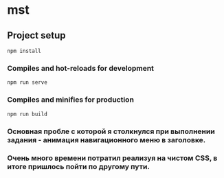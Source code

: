 # mst

## Project setup
```
npm install
```

### Compiles and hot-reloads for development
```
npm run serve
```

### Compiles and minifies for production
```
npm run build
```
### Основная пробле с которой я столкнулся при выполнении задания - анимация навигационного меню в заголовке.
### Очень много времени потратил реализуя на чистом CSS, в итоге пришлось пойти по другому пути.
